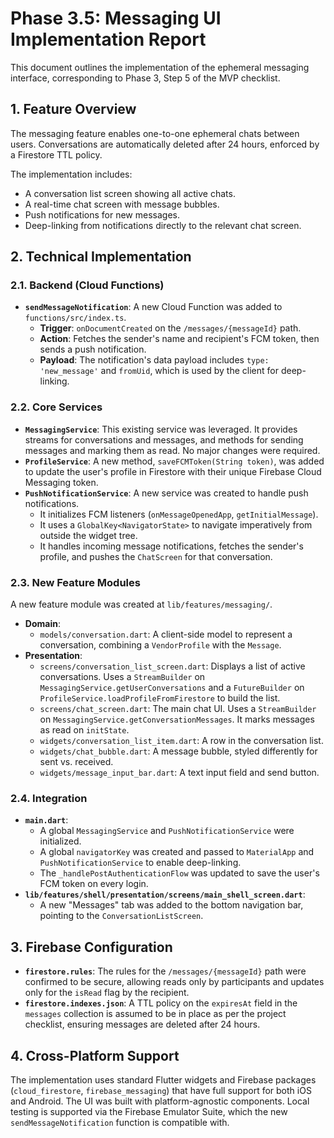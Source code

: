 # Phase 3.5: Messaging UI Implementation Report

This document outlines the implementation of the ephemeral messaging interface, corresponding to Phase 3, Step 5 of the MVP checklist.

## 1. Feature Overview

The messaging feature enables one-to-one ephemeral chats between users. Conversations are automatically deleted after 24 hours, enforced by a Firestore TTL policy.

The implementation includes:
- A conversation list screen showing all active chats.
- A real-time chat screen with message bubbles.
- Push notifications for new messages.
- Deep-linking from notifications directly to the relevant chat screen.

## 2. Technical Implementation

### 2.1. Backend (Cloud Functions)

- **`sendMessageNotification`**: A new Cloud Function was added to `functions/src/index.ts`.
  - **Trigger**: `onDocumentCreated` on the `/messages/{messageId}` path.
  - **Action**: Fetches the sender's name and recipient's FCM token, then sends a push notification.
  - **Payload**: The notification's data payload includes `type: 'new_message'` and `fromUid`, which is used by the client for deep-linking.

### 2.2. Core Services

- **`MessagingService`**: This existing service was leveraged. It provides streams for conversations and messages, and methods for sending messages and marking them as read. No major changes were required.
- **`ProfileService`**: A new method, `saveFCMToken(String token)`, was added to update the user's profile in Firestore with their unique Firebase Cloud Messaging token.
- **`PushNotificationService`**: A new service was created to handle push notifications.
  - It initializes FCM listeners (`onMessageOpenedApp`, `getInitialMessage`).
  - It uses a `GlobalKey<NavigatorState>` to navigate imperatively from outside the widget tree.
  - It handles incoming message notifications, fetches the sender's profile, and pushes the `ChatScreen` for that conversation.

### 2.3. New Feature Modules

A new feature module was created at `lib/features/messaging/`.

- **Domain**:
  - `models/conversation.dart`: A client-side model to represent a conversation, combining a `VendorProfile` with the `Message`.
- **Presentation**:
  - `screens/conversation_list_screen.dart`: Displays a list of active conversations. Uses a `StreamBuilder` on `MessagingService.getUserConversations` and a `FutureBuilder` on `ProfileService.loadProfileFromFirestore` to build the list.
  - `screens/chat_screen.dart`: The main chat UI. Uses a `StreamBuilder` on `MessagingService.getConversationMessages`. It marks messages as read on `initState`.
  - `widgets/conversation_list_item.dart`: A row in the conversation list.
  - `widgets/chat_bubble.dart`: A message bubble, styled differently for sent vs. received.
  - `widgets/message_input_bar.dart`: A text input field and send button.

### 2.4. Integration

- **`main.dart`**:
  - A global `MessagingService` and `PushNotificationService` were initialized.
  - A global `navigatorKey` was created and passed to `MaterialApp` and `PushNotificationService` to enable deep-linking.
  - The `_handlePostAuthenticationFlow` was updated to save the user's FCM token on every login.
- **`lib/features/shell/presentation/screens/main_shell_screen.dart`**:
  - A new "Messages" tab was added to the bottom navigation bar, pointing to the `ConversationListScreen`.

## 3. Firebase Configuration

- **`firestore.rules`**: The rules for the `/messages/{messageId}` path were confirmed to be secure, allowing reads only by participants and updates only for the `isRead` flag by the recipient.
- **`firestore.indexes.json`**: A TTL policy on the `expiresAt` field in the `messages` collection is assumed to be in place as per the project checklist, ensuring messages are deleted after 24 hours.

## 4. Cross-Platform Support

The implementation uses standard Flutter widgets and Firebase packages (`cloud_firestore`, `firebase_messaging`) that have full support for both iOS and Android. The UI was built with platform-agnostic components. Local testing is supported via the Firebase Emulator Suite, which the new `sendMessageNotification` function is compatible with. 